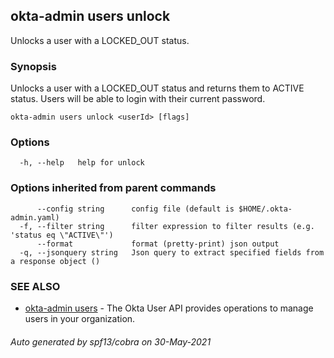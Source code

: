 ## okta-admin users unlock

Unlocks a user with a LOCKED_OUT status.

### Synopsis

Unlocks a user with a LOCKED_OUT status and returns them to ACTIVE status. Users will be able to login with their current password.

```
okta-admin users unlock <userId> [flags]
```

### Options

```
  -h, --help   help for unlock
```

### Options inherited from parent commands

```
      --config string      config file (default is $HOME/.okta-admin.yaml)
  -f, --filter string      filter expression to filter results (e.g. 'status eq \"ACTIVE\"')
      --format             format (pretty-print) json output
  -q, --jsonquery string   Json query to extract specified fields from a response object ()
```

### SEE ALSO

* [okta-admin users](okta-admin_users.md)	 - The Okta User API provides operations to manage users in your organization.

###### Auto generated by spf13/cobra on 30-May-2021
